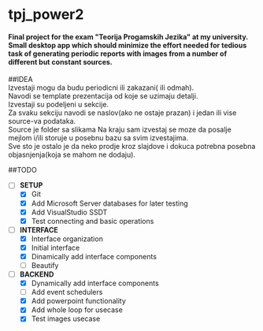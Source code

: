 # tpj_power2

#### Final project for the exam "Teorija Progamskih Jezika" at my university. Small desktop app which should minimize the effort needed for tedious task of generating periodic reports with images from a number of different but constant sources.

##IDEA  
Izvestaji mogu da budu periodicni ili zakazani( ili odmah).  
Navodi se template prezentacija od koje se uzimaju detalji.  
Izvestaji su podeljeni u sekcije.  
Za svaku sekciju navodi se naslov(ako ne ostaje prazan) i jedan ili vise source-va podataka.  
Source je folder sa slikama
Na kraju sam izvestaj se moze da posalje mejlom i/ili storuje u posebnu bazu sa svim izvestajima.  
Sve sto je ostalo je da neko prodje kroz slajdove i dokuca potrebna posebna objasnjenja(koja se mahom ne dodaju).  

##TODO  
  - [ ] __SETUP__  
    - [x] Git  
    - [x] Add Microsoft Server databases for later testing  
    - [x] Add VisualStudio SSDT  
    - [x] Test connecting and basic operations  
  - [ ] __INTERFACE__  
    - [x] Interface organization  
    - [x] Initial interface  
    - [x] Dinamically add interface components
    - [ ] Beautify  
  - [ ] __BACKEND__  
    - [x] Dynamically add interface components  
    - [ ] Add event schedulers  
    - [x] Add powerpoint functionality  
    - [x] Add whole loop for usecase  
    - [x] Test images usecase  
